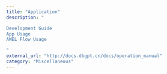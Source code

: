 ```yaml
---
title: "Application"
description: "

Development Guide
App Usage
AWEL Flow Usage

"
external_url: "http://docs.dbgpt.cn/docs/operation_manual"
category: "Miscellaneous"
---
```

